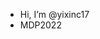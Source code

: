 - Hi, I’m @yixinc17
- MDP2022

<!---
yixinc17/yixinc17 is a ✨ special ✨ repository because its `README.md` (this file) appears on your GitHub profile.
You can click the Preview link to take a look at your changes.
--->
